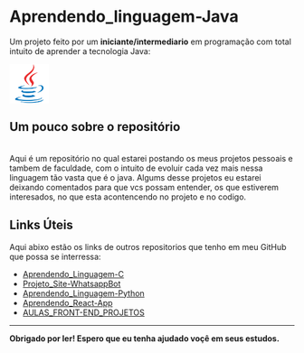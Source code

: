 # Aprendendo_linguagem-Java

Um projeto feito por um **iniciante/intermediario** em programação com total intuito de aprender a tecnologia Java:

<div style="display: inline_block">
<img align="center" alt="java" width="70" src="https://raw.githubusercontent.com/devicons/devicon/master/icons/java/java-original.svg">
</div>

## Um pouco sobre o repositório

<br>
Aqui é um repositório no qual estarei postando os meus projetos pessoais e tambem de faculdade,
com o intuito de evoluir cada vez mais nessa linguagem tão vasta que é o java. Algums desse projetos eu estarei 
deixando comentados para que vcs possam entender, os que estiverem interesados, no que esta acontencendo no projeto e no codigo.
<br>

## Links Úteis

Aqui abixo estão os links de outros repositorios que tenho em meu GitHub que possa se interressa:

- [Aprendendo_Linguagem-C](https://github.com/Igornalves/Aprendendo_Linguagem-C)
- [Projeto_Site-WhatsappBot](https://github.com/Igornalves/Projeto_Site-WhatsappBot)
- [Aprendendo_Linguagem-Python](https://github.com/Igornalves/Aprendendo_Linguagem-Python)
- [Aprendendo_React-App](https://github.com/Igornalves/Aprendendo_React-App)
- [AULAS_FRONT-END_PROJETOS](https://github.com/Igornalves/AULAS_FRONT-END_PROJETOS)

---

**Obrigado por ler! Espero que eu tenha ajudado voçê em seus estudos.**
